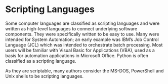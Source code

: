 # Scripting Languages

Some computer languages are classified as scripting languages and were written as high-level languages to connect underlying software components. They were specifically written to be easy to use. Many were intended for System Automation; an early example was IBM’s Job Control Language (JCL) which was intended to orchestrate batch processing. Most users will be familiar with Visual Basic for Applications (VBA), used as a basis for automation applications in Microsoft Office. Python is often classified as a scripting language.

As they are scriptable, many authors consider the MS-DOS, PowerShell and Unix shells to be scripting languages.
